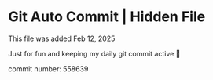 # Git Auto Commit | Hidden File

This file was added Feb 12, 2025

Just for fun and keeping my daily git commit active 🤪

commit number: 558639
